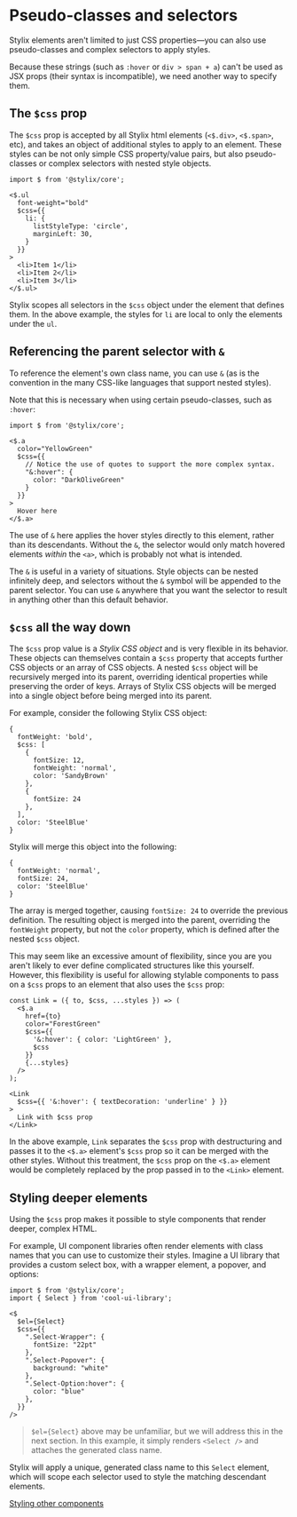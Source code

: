 # Pseudo-classes and selectors

Stylix elements aren't limited to just CSS properties—you can also use pseudo-classes and complex selectors to apply styles. 

Because these strings (such as `:hover` or `div > span + a`) can't be used as JSX props (their syntax is incompatible), we need another way to specify them.

## The `$css` prop

The `$css` prop is accepted by all Stylix html elements (`<$.div>`, `<$.span>`, etc), and takes an object of additional styles to apply to an element. These styles can be not only simple CSS property/value pairs, but also pseudo-classes or complex selectors with nested style objects.

```tsx-render
import $ from '@stylix/core';

<$.ul
  font-weight="bold"
  $css={{
    li: {
      listStyleType: 'circle',
      marginLeft: 30,
    }
  }}
>
  <li>Item 1</li>
  <li>Item 2</li>
  <li>Item 3</li>
</$.ul>
```

Stylix scopes all selectors in the `$css` object under the element that defines them. In the above example, the styles for `li` are local to only the elements under the `ul`.

## Referencing the parent selector with `&`

To reference the element's own class name, you can use `&` (as is the convention in the many CSS-like languages that support nested styles). 

Note that this is necessary when using certain pseudo-classes, such as `:hover`:

```tsx-render
import $ from '@stylix/core';

<$.a
  color="YellowGreen"
  $css={{
    // Notice the use of quotes to support the more complex syntax.
    "&:hover": {
      color: "DarkOliveGreen"
    }
  }}
>
  Hover here
</$.a>
```

The use of `&` here applies the hover styles directly to this element, rather than its descendants. Without the `&`, the selector would only match hovered elements *within* the `<a>`, which is probably not what is intended. 

The `&` is useful in a variety of situations. Style objects can be nested infinitely deep, and selectors without the `&` symbol will be appended to the parent selector. You can use `&` anywhere that you want the selector to result in anything other than this default behavior.

## `$css` all the way down

The `$css` prop value is a *Stylix CSS object* and is very flexible in its behavior. These objects can themselves contain a `$css` property that accepts further CSS objects or an array of CSS objects. A nested `$css` object will be recursively merged into its parent, overriding identical properties while preserving the order of keys. Arrays of Stylix CSS objects will be merged into a single object before being merged into its parent.

For example, consider the following Stylix CSS object:

```tsx
{
  fontWeight: 'bold',
  $css: [
    {
      fontSize: 12,
      fontWeight: 'normal',
      color: 'SandyBrown'
    },
    {
      fontSize: 24
    },
  ],
  color: 'SteelBlue'
}
```

Stylix will merge this object into the following:

```tsx
{
  fontWeight: 'normal',
  fontSize: 24,
  color: 'SteelBlue'
}
```

The array is merged together, causing `fontSize: 24` to override the previous definition. The resulting object is merged into the parent, overriding the `fontWeight` property, but not the `color` property, which is defined after the nested `$css` object.

This may seem like an excessive amount of flexibility, since you are you aren't likely to ever define complicated structures like this yourself. However, this flexibility is useful for allowing stylable components to pass on a `$css` props to an element that also uses the `$css` prop:

```tsx-render
const Link = ({ to, $css, ...styles }) => (
  <$.a 
    href={to} 
    color="ForestGreen" 
    $css={{
      '&:hover': { color: 'LightGreen' },
      $css
    }}
    {...styles} 
  />
);

<Link 
  $css={{ '&:hover': { textDecoration: 'underline' } }}
>
  Link with $css prop
</Link>
```

In the above example, `Link` separates the `$css` prop with destructuring and passes it to the `<$.a>` element's `$css` prop so it can be merged with the other styles. Without this treatment, the `$css` prop on the `<$.a>` element would be completely replaced by the prop passed in to the `<Link>` element.

## Styling deeper elements

Using the `$css` prop makes it possible to style components that render deeper, complex HTML.

For example, UI component libraries often render elements with class names that you can use to customize their styles. Imagine a UI library that provides a custom select box, with a wrapper element, a popover, and options:

```tsx
import $ from '@stylix/core';
import { Select } from 'cool-ui-library';

<$
  $el={Select}
  $css={{
    ".Select-Wrapper": {
      fontSize: "22pt"
    },
    ".Select-Popover": {
      background: "white"
    },
    ".Select-Option:hover": {
      color: "blue"
    },
  }}
/>
```

> `$el={Select}` above may be unfamiliar, but we will address this in the next section. In this example, it simply renders `<Select />` and attaches the generated class name.

Stylix will apply a unique, generated class name to this `Select` element, which will scope each selector used to style the matching descendant elements. 

<a href="/other-components" class="next-link">Styling other components</a>
